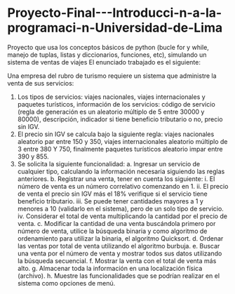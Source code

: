 # Proyecto-Final---Introducci-n-a-la-programaci-n-Universidad-de-Lima

Proyecto que usa los conceptos básicos de python (bucle for y while, manejo de tuplas, listas y diccionarios, funciones, etc), simulando un sistema de ventas de viajes
El enunciado trabajado es el siguiente:

Una empresa del rubro de turismo requiere un sistema que administre la venta de sus servicios:
1.	Los tipos de servicios: viajes nacionales, viajes internacionales y paquetes turísticos, información de los servicios: código de servicio (regla de generación es un aleatorio múltiplo de 5 entre 30000 y 80000), descripción, indicador si tiene beneficio tributario o no, precio sin IGV. 
2.	El precio sin IGV se calcula bajo la siguiente regla: viajes nacionales aleatorio par entre 150 y 350, viajes internacionales aleatorio múltiplo de 3 entre 380 Y 750, finalmente paquetes turísticos aleatorio impar entre 390 y 855.
3.	Se solicita la siguiente funcionalidad:
a.	Ingresar un servicio de cualquier tipo, calculando la información necesaria siguiendo las reglas anteriores.
b.	Registrar una venta, tener en cuenta los siguiente:
i.	El número de venta es un número correlativo comenzando en 1. 
ii.	El precio de venta el precio sin IGV más el 18% verifique si el servicio tiene beneficio tributario. 
iii.	Se puede tener cantidades mayores a 1 y menores a 10 (validarlo en el sistema), pero de un solo tipo de servicio.
iv.	Considerar el total de venta multiplicando la cantidad por el precio de venta. 
c.	Modificar la cantidad de una venta buscándola primero por número de venta, utilice la búsqueda binaria y como algoritmo de ordenamiento para utilizar la binaria, el algoritmo Quicksort. 
d.	Ordenar las ventas por total de venta utilizando el algoritmo burbuja. 
e.	Buscar una venta por el número de venta y mostrar todos sus datos utilizando la búsqueda secuencial.
f.	Mostrar la venta con el total de venta más alto.
g.	Almacenar toda la información en una localización física (archivo).
h.	Muestre las funcionalidades que se podrían realizar en el sistema como opciones de menú.
